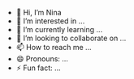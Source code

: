 - 👋 Hi, I’m Nina
- 👀 I’m interested in ...
- 🌱 I’m currently learning ...
- 💞️ I’m looking to collaborate on ...
- 📫 How to reach me ...
- 😄 Pronouns: ...
- ⚡ Fun fact: ...

<!---
ninters/ninters is a ✨ special ✨ repository because its `README.md` (this file) appears on your GitHub profile.
You can click the Preview link to take a look at your changes.
--->
